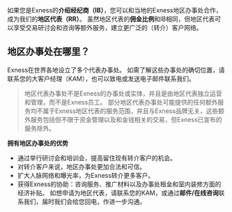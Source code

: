 
如果您是Exness的**介绍经纪商（IB）**，您可以和当地的Exness地区办事处合作，成为我们的**地区代表（RR）**。 虽然地区代表的**佣金比例**和IB相同，但地区代表可以享受交易研讨会和咨询等额外服务，建立更广泛的（转介）客户网络。

## **地区办事处在哪里？**

Exness在世界各地设立了多个代表办事处。 如需了解这些办事处的确切位置，请联系您的大客户经理（KAM），也可以致电或发送电子邮件联系我们。
> 地区代表办事处不是Exness的办事处或实体，并且是由地区代表独立运营和管理，而不是Exness员工。 部分地区代表办事处可能提供的任何额外服务均不属于Exness地区代表的服务范围，并且与Exness品牌无关，这些额外服务包括但不限于资金管理以及和金钱相关的交易，但Exness已宣布的服务除外。

**拥有地区办事处的优势**
 
* 通过举行研讨会和培训会，提高留住现有转介客户的机会。
* 对转介客户来说，地区办事处更加合法和可信。
* 扩大人脉网络和曝光率，为Exness转介更多客户。
* 获得Exness的协助：咨询服务、推广材料以及办事处租金和室内装修方面的经济补贴。
如想申请为地区代表，请联系您的KAM，或通过**邮件/在线咨询**联系我们，届时我们会给您回电，作进一步沟通。
